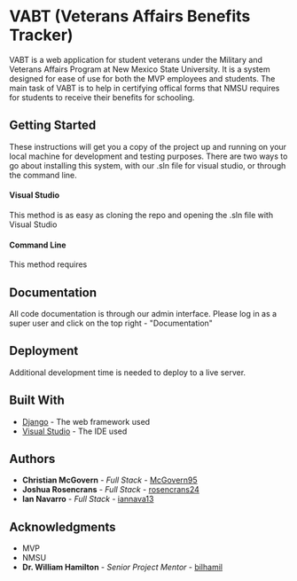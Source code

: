 # VABT (Veterans Affairs Benefits Tracker) 

VABT is a web application for student veterans under the Military and Veterans Affairs Program at New Mexico State University. It is a system designed for ease of use for both the MVP employees and students. The main task of VABT is to help in certifying offical forms that NMSU requires for students to receive their benefits for schooling. 

## Getting Started

These instructions will get you a copy of the project up and running on your local machine for development and testing purposes. There are two ways to go about installing this system, with our .sln file for visual studio, or through the command line.

#### Visual Studio

This method is as easy as cloning the repo and opening the .sln file with Visual Studio

#### Command Line 

This method requires 

## Documentation

All code documentation is through our admin interface. Please log in as a super user and click on the top right - "Documentation"


## Deployment

Additional development time is needed to deploy to a live server. 

## Built With

* [Django](https://www.djangoproject.com/start/overview/) - The web framework used
* [Visual Studio](https://visualstudio.microsoft.com/) - The IDE used



## Authors

* **Christian McGovern** - *Full Stack* - [McGovern95](https://github.com/McGovern95)
* **Joshua Rosencrans** - *Full Stack* - [rosencrans24](https://github.com/rosencrans24)
* **Ian Navarro** - *Full Stack* - [iannava13](https://github.com/iannava13)


## Acknowledgments

* MVP 
* NMSU 
* **Dr. William Hamilton** - *Senior Project Mentor* - [bilhamil](https://github.com/bilhamil)

